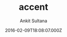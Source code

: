 ---
title: accent
github: https://github.com/ankitsultana/accent
demo: https://ankitsultana.com/accent
author: Ankit Sultana
ssg:
  - Jekyll
cms:
  - No Cms
date: 2016-02-09T18:08:07.000Z
description: A single accent, single column Jekyll Theme
stale: true
draft: true
---